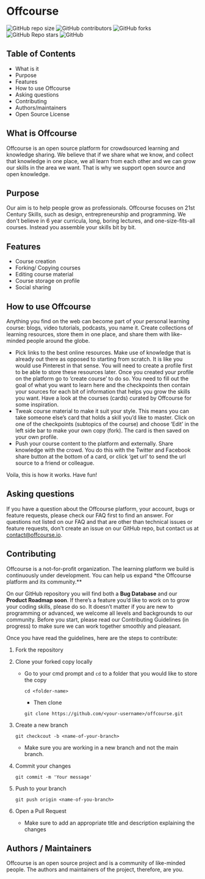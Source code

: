 # Offcourse

![GitHub repo size](https://img.shields.io/github/repo-size/OffCourse/offcourse-next)
![GitHub contributors](https://img.shields.io/github/contributors/OffCourse/offcourse-next)
![GitHub forks](https://img.shields.io/github/forks/OffCourse/offcourse-next)
![GitHub Repo stars](https://img.shields.io/github/stars/OffCourse/offcourse-next)
![GitHub](https://img.shields.io/github/license/OffCourse/offcourse-next)

## Table of Contents

- What is it
- Purpose
- Features
- How to use Offcourse
- Asking questions
- Contributing
- Authors/maintainers
- Open Source License

## What is Offcourse

Offcourse is an open source platform for crowdsourced learning and knowledge sharing. We believe that if we share what we know, and collect that knowledge in one place, we all learn from each other and we can grow our skills in the area we want. That is why we support open source and open knowledge.

## Purpose

Our aim is to help people grow as professionals. Offcourse focuses on 21st Century Skills, such as design, entrepreneurship and programming. We don't believe in 6 year curricula, long, boring lectures, and one-size-fits-all courses. Instead you assemble your skills bit by bit.

## Features

- Course creation
- Forking/ Copying courses
- Editing course material
- Course storage on profile
- Social sharing

## How to use Offcourse

Anything you find on the web can become part of your personal learning course: blogs, video tutorials, podcasts, you name it. Create collections of learning resources, store them in one place, and share them with like-minded people around the globe.

- Pick links to the best online resources. Make use of knowledge that is already out there as opposed to starting from scratch. It is like you would use Pinterest in that sense. You will need to create a profile first to be able to store these resources later. Once you created your profile on the platform go to ‘create course’ to do so. You need to fill out the goal of what you want to learn here and the checkpoints then contain your sources for each bit of information that helps you grow the skills you want. Have a look at the courses (cards) curated by Offcourse for some inspiration.
- Tweak course material to make it suit your style. This means you can take someone else’s card that holds a skill you’d like to master. Click on one of the checkpoints (subtopics of the course) and choose ‘Edit’ in the left side bar to make your own copy (fork). The card is then saved on your own profile.
- Push your course content to the platform and externally. Share knowledge with the crowd. You do this with the Twitter and Facebook share button at the bottom of a card, or click ‘get url’ to send the url source to a friend or colleague.

Voila, this is how it works. Have fun!

## Asking questions

If you have a question about the Offcourse platform, your account, bugs or feature requests, please check our FAQ first to find an answer. For questions not listed on our FAQ and that are other than technical issues or feature requests, don't create an issue on our GitHub repo, but contact us at contact@offcourse.io.

## Contributing

Offcourse is a not-for-profit organization. The learning platform we build is continuously under development. You can help us expand \*the Offcourse platform and its community.\*\*

On our GitHub repository you will find both a **Bug Database** and our **Product Roadmap soon**. If there’s a feature you’d like to work on to grow your coding skills, please do so. It doesn’t matter if you are new to programming or advanced, we welcome all levels and backgrounds to our community. Before you start, please read our Contributing Guidelines (in progress) to make sure we can work together smoothly and pleasant.

Once you have read the guidelines, here are the steps to contribute:
1. Fork the repository

2. Clone your forked copy locally
    - Go to your cmd prompt and ```cd``` to a folder that you would like to store the copy 
       
       ```cd <folder-name>```
       
        - Then clone

       ```git clone https://github.com/<your-username>/offcourse.git ```

3. Create a new branch
   
   ```git checkcout -b <name-of-your-branch>```
    - Make sure you are working in a new branch and not the main branch.

4. Commit your changes

    ```git commit -m 'Your message' ```

5. Push to your branch

    ```git push origin <name-of-you-branch> ```

6. Open a Pull Request
    - Make sure to add an appropriate title and description explaining the changes 
  
 


## Authors / Maintainers

Offcourse is an open source project and is a community of like-minded people. The authors and maintainers of the project, therefore, are you.

